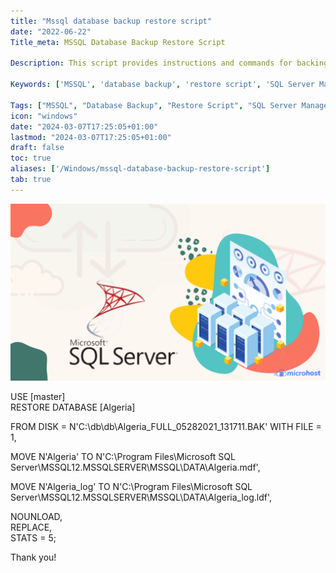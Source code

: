 ```yaml
---
title: "Mssql database backup restore script"
date: "2022-06-22"
Title_meta: MSSQL Database Backup Restore Script

Description: This script provides instructions and commands for backing up and restoring MSSQL databases. Learn how to create backups, transfer them to another server or storage, and restore them using SQL Server Management Studio or Transact-SQL commands.

Keywords: ['MSSQL', 'database backup', 'restore script', 'SQL Server Management Studio', 'Transact-SQL', 'database administration']

Tags: ["MSSQL", "Database Backup", "Restore Script", "SQL Server Management Studio", "Transact-SQL", "Database Administration"]
icon: "windows"
date: "2024-03-07T17:25:05+01:00"
lastmod: "2024-03-07T17:25:05+01:00" 
draft: false
toc: true
aliases: ['/Windows/mssql-database-backup-restore-script']
tab: true
---
```


![](images/Mssql-database-backup-restore-script-1024x576.png)

USE \[master\]  
RESTORE DATABASE \[Algeria\]

  
FROM DISK = N'C:\\db\\db\\Algeria\_FULL\_05282021\_131711.BAK' WITH FILE = 1,  

MOVE N'Algeria' TO N'C:\\Program Files\\Microsoft SQL Server\\MSSQL12.MSSQLSERVER\\MSSQL\\DATA\\Algeria.mdf',  

MOVE N'Algeria\_log' TO N'C:\\Program Files\\Microsoft SQL Server\\MSSQL12.MSSQLSERVER\\MSSQL\\DATA\\Algeria\_log.ldf',  

NOUNLOAD,  
REPLACE,  
STATS = 5;

Thank you!
